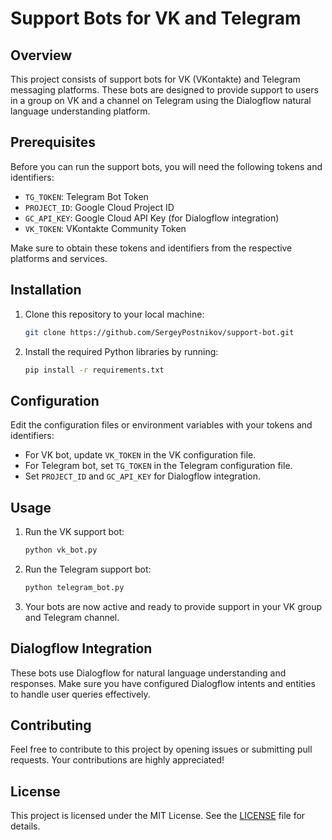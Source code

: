 # Support Bots for VK and Telegram

## Overview
This project consists of support bots for VK (VKontakte) and Telegram messaging platforms. These bots are designed to provide support to users in a group on VK and a channel on Telegram using the Dialogflow natural language understanding platform.

## Prerequisites
Before you can run the support bots, you will need the following tokens and identifiers:

- `TG_TOKEN`: Telegram Bot Token
- `PROJECT_ID`: Google Cloud Project ID
- `GC_API_KEY`: Google Cloud API Key (for Dialogflow integration)
- `VK_TOKEN`: VKontakte Community Token

Make sure to obtain these tokens and identifiers from the respective platforms and services.

## Installation
1. Clone this repository to your local machine:

    ```bash
    git clone https://github.com/SergeyPostnikov/support-bot.git
    ```

2. Install the required Python libraries by running:

    ```bash
    pip install -r requirements.txt
    ```

## Configuration
Edit the configuration files or environment variables with your tokens and identifiers:

- For VK bot, update `VK_TOKEN` in the VK configuration file.
- For Telegram bot, set `TG_TOKEN` in the Telegram configuration file.
- Set `PROJECT_ID` and `GC_API_KEY` for Dialogflow integration.

## Usage
1. Run the VK support bot:

    ```bash
    python vk_bot.py
    ```

2. Run the Telegram support bot:

    ```bash
    python telegram_bot.py
    ```

3. Your bots are now active and ready to provide support in your VK group and Telegram channel.

## Dialogflow Integration
These bots use Dialogflow for natural language understanding and responses. Make sure you have configured Dialogflow intents and entities to handle user queries effectively.

## Contributing
Feel free to contribute to this project by opening issues or submitting pull requests. Your contributions are highly appreciated!

## License
This project is licensed under the MIT License. See the [LICENSE](LICENSE) file for details.
